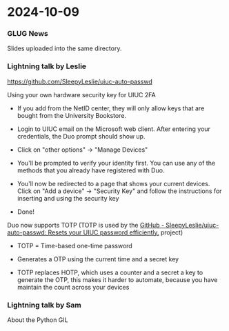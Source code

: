 # 2024-10-09

### GLUG News

Slides uploaded into the same directory.



### Lightning talk by Leslie

https://github.com/SleepyLeslie/uiuc-auto-passwd 

Using your own hardware security key for UIUC 2FA

- If you add from the NetID center, they will only allow keys that are bought from the University Bookstore.

- Login to UIUC email on the Microsoft web client. After entering your credentials, the Duo prompt should show up.

- Click on "other options" -> "Manage Devices"

- You'll be prompted to verify your identity first. You can use any of the methods that you already have registered with Duo.

- You'll now be redirected to a page that shows your current devices. Click on "Add a device" -> "Security Key" and follow the instructions for inserting and using the security key

- Done!

Duo now supports TOTP (TOTP is used by the [GitHub - SleepyLeslie/uiuc-auto-passwd: Resets your UIUC password efficiently.](https://github.com/SleepyLeslie/uiuc-auto-passwd) project)

- TOTP = Time-based one-time password

- Generates a OTP using the current time and a secret key

- TOTP replaces HOTP, which uses a counter and a secret a key to generate the OTP, this makes it harder to automate, because you have maintain the count across your devices
  
  

### Lightning talk by Sam

About the Python GIL


